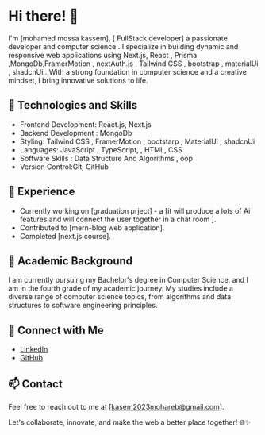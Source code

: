 # Hi there! 👋

I'm [mohamed mossa kassem], [ FullStack developer] a passionate developer and computer science . I specialize in building dynamic and responsive web applications using Next.js, React , Prisma ,MongoDb,FramerMotion , nextAuth.js , Tailwind CSS , bootstrap , materialUi , shadcnUi . With a strong foundation in computer science and a creative mindset, I bring innovative solutions to life.

## 🚀 Technologies and Skills

- Frontend Development: React.js, Next.js  
- Backend Development :  MongoDb 
- Styling: Tailwind CSS ,  FramerMotion , bootstarp , MaterialUi , shadcnUi
- Languages: JavaScript , TypeScript,  , HTML, CSS
- Software Skills : Data Structure And Algorithms ,  oop 
- Version Control:Git, GitHub 
 
## 💼 Experience

- Currently working on [graduation prject] - a [it will produce a lots of Ai features and will connect the user together in a chat room ].
- Contributed to [mern-blog web application].
- Completed [next.js course].

## 🌱 Academic Background

I am currently pursuing my Bachelor's degree in Computer Science, and I am in the fourth grade of my academic journey. My studies include a diverse range of computer science topics, from algorithms and data structures to software engineering principles.

## 🔗 Connect with Me

- [LinkedIn](https://www.linkedin.com/in/mohamed-kasem-a8060128b/)
- [GitHub](https://github.com/kasem2024)


## 📫 Contact

Feel free to reach out to me at [kasem2023mohareb@gmail.com].

Let's collaborate, innovate, and make the web a better place together! 🌐✨



